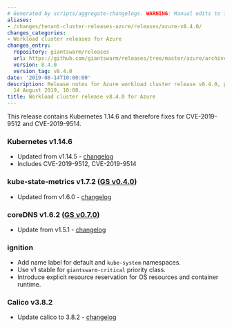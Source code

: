 ```yaml
---
# Generated by scripts/aggregate-changelogs. WARNING: Manual edits to this files will be overwritten.
aliases:
- /changes/tenant-cluster-releases-azure/releases/azure-v8.4.0/
changes_categories:
- Workload cluster releases for Azure
changes_entry:
  repository: giantswarm/releases
  url: https://github.com/giantswarm/releases/tree/master/azure/archived/v8.4.0
  version: 8.4.0
  version_tag: v8.4.0
date: '2019-08-14T10:00:00'
description: Release notes for Azure workload cluster release v8.4.0, published on
  14 August 2019, 10:00.
title: Workload cluster release v8.4.0 for Azure
---
```


This release contains Kubernetes 1.14.6 and therefore fixes for CVE-2019-9512 and CVE-2019-9514.

### Kubernetes v1.14.6
- Updated from v1.14.5 - [changelog](https://github.com/kubernetes/kubernetes/blob/master/CHANGELOG/CHANGELOG-1.14.md#v1146)
- Includes CVE-2019-9512, CVE-2019-9514

### kube-state-metrics v1.7.2 ([GS v0.4.0](https://github.com/giantswarm/kube-state-metrics-app/blob/master/CHANGELOG.md#v040))
- Updated from v1.6.0 - [changelog](https://github.com/kubernetes/kube-state-metrics/releases/tag/v1.7.2)

### coreDNS v1.6.2 ([GS v0.7.0](https://github.com/giantswarm/coredns-app/blob/master/CHANGELOG.md#v070))
- Update from v1.5.1 - [changelog](https://coredns.io/2019/08/13/coredns-1.6.2-release/)

### ignition
- Add name label for default and `kube-system` namespaces.
- Use v1 stable for `giantswarm-critical` priority class.
- Introduce explicit resource reservation for OS resources and container runtime.

### Calico v3.8.2
- Update calico to 3.8.2 - [changelog](https://docs.projectcalico.org/v3.8/release-notes/)
